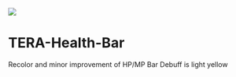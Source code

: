 ![](https://66.media.tumblr.com/eca3e6953de0ad9e9b15dd9d375cb0aa/tumblr_pmknr6NYAv1y6xrgvo1_1280.png)
# TERA-Health-Bar
Recolor and minor improvement of HP/MP Bar
Debuff is light yellow
